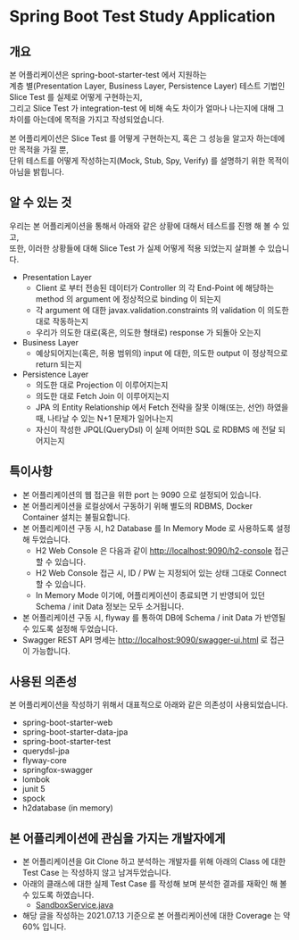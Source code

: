 # Spring Boot Test Study Application

## 개요
본 어플리케이션은 spring-boot-starter-test 에서 지원하는  
계층 별(Presentation Layer, Business Layer, Persistence Layer) 테스트 기법인 Slice Test 를 실제로 어떻게 구현하는지,  
그리고 Slice Test 가 integration-test 에 비해 속도 차이가 얼마나 나는지에 대해 그 차이를 아는데에 목적을 가지고 작성되었습니다.

본 어플리케이션은 Slice Test 를 어떻게 구현하는지, 혹은 그 성능을 알고자 하는데에만 목적을 가질 뿐,  
단위 테스트를 어떻게 작성하는지(Mock, Stub, Spy, Verify) 를 설명하기 위한 목적이 아님을 밝힙니다.

## 알 수 있는 것
우리는 본 어플리케이션을 통해서 아래와 같은 상황에 대해서 테스트를 진행 해 볼 수 있고,  
또한, 이러한 상황들에 대해 Slice Test 가 실제 어떻게 적용 되었는지 살펴볼 수 있습니다.
* Presentation Layer
    * Client 로 부터 전송된 데이터가 Controller 의 각 End-Point 에 해당하는 method 의 argument 에 정상적으로 binding 이 되는지
    * 각 argument 에 대한 javax.validation.constraints 의 validation 이 의도한 대로 작동하는지
    * 우리가 의도한 대로(혹은, 의도한 형태로) response 가 되돌아 오는지
* Business Layer
    * 예상되어지는(혹은, 허용 범위의) input 에 대한, 의도한 output 이 정상적으로 return 되는지
* Persistence Layer
    * 의도한 대로 Projection 이 이루어지는지
    * 의도한 대로 Fetch Join 이 이루어지는지
    * JPA 의 Entity Relationship 에서 Fetch 전략을 잘못 이해(또는, 선언) 하였을 때, 나타날 수 있는 N+1 문제가 일어나는지
    * 자신이 작성한 JPQL(QueryDsl) 이 실제 어떠한 SQL 로 RDBMS 에 전달 되어지는지   

## 특이사항
* 본 어플리케이션의 웹 접근을 위한 port 는 9090 으로 설정되어 있습니다.
* 본 어플리케이션을 로컬상에서 구동하기 위해 별도의 RDBMS, Docker Container 설치는 불필요합니다.
* 본 어플리케이션 구동 시, h2 Database 를 In Memory Mode 로 사용하도록 설정해 두었습니다.
    * H2 Web Console 은 다음과 같이 [http://localhost:9090/h2-console](http://localhost:9090/h2-console) 접근할 수 있습니다.
    * H2 Web Console 접근 시, ID / PW 는 지정되어 있는 상태 그대로 Connect 할 수 있습니다.
    * In Memory Mode 이기에, 어플리케이션이 종료되면 기 반영되어 있던 Schema / init Data 정보는 모두 소거됩니다.
* 본 어플리케이션 구동 시, flyway 를 통하여 DB에 Schema / init Data 가 반영될 수 있도록 설정해 두었습니다.
* Swagger REST API 명세는 [http://localhost:9090/swagger-ui.html](http://localhost:9090/swagger-ui.html) 로 접근이 가능합니다.
    
## 사용된 의존성
본 어플리케이션을 작성하기 위해서 대표적으로 아래와 같은 의존성이 사용되었습니다.
* spring-boot-starter-web
* spring-boot-starter-data-jpa
* spring-boot-starter-test  
* querydsl-jpa
* flyway-core
* springfox-swagger
* lombok
* junit 5
* spock
* h2database (in memory)

## 본 어플리케이션에 관심을 가지는 개발자에게
* 본 어플리케이션을 Git Clone 하고 분석하는 개발자를 위해 아래의 Class 에 대한 Test Case 는 작성하지 않고 남겨두었습니다.
* 아래의 클래스에 대한 실제 Test Case 를 작성해 보며 분석한 결과를 재확인 해 볼 수 있도록 하였습니다.
    * [SandboxService.java](src/main/java/me/gogosing/service/SandboxService.java)
* 해당 글을 작성하는 2021.07.13 기준으로 본 어플리케이션에 대한 Coverage 는 약 60% 입니다.

